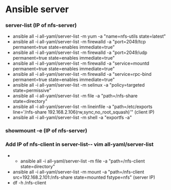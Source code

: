 # Ansible server 

### server-list (IP of nfs-server)
- ansible all -i all-yaml/server-list -m yum -a "name=nfs-utils state=latest"
- ansible all -i all-yaml/server-list -m firewalld -a "port=2049/tcp permanent=true state=enables immediate=true"
- ansible all -i all-yaml/server-list -m firewalld -a "port=2049/udp permanent=true state=enables immediate=true"
- ansible all -i all-yaml/server-list -m firewalld -a "service=mountd permanent=true state=enables immediate=true"
- ansible all -i all-yaml/server-list -m firewalld -a "service=rpc-bind permanent=true state=enables immediate=true"
- ansible all -i all-yaml/server-list -m selinux -a "policy=targeted state=permissive"
- ansible all -i all-yaml/server-list -m file -a "path=/nfs-share state=directory"
- ansible all -i all-yaml/server-list -m lineinfile -a "path=/etc/exports line='/nfs-share 192.168.2.106(rw,sync,no_root_squash)'" (client IP)
- ansible all -i all-yaml/server-list -m shell -a "exportfs -a"

### showmount -e (IP of nfs-server)
### Add IP of nfs-client in server-list-- vim all-yaml/server-list
- - ansible all -i all-yaml/server-list -m file -a "path=/nfs-client state=directory"
- ansible all -i all-yaml/server-list -m mount -a "path=/nfs-client src=192.168.2.101:/nfs-share state=mounted fstype=nfs" (server IP)
- df -h /nfs-client
